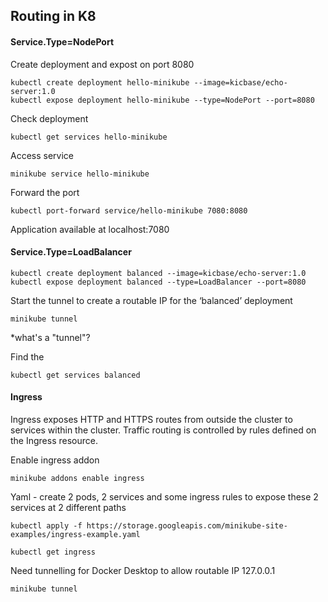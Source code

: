 ## Routing in K8

#### Service.Type=NodePort
Create deployment and expost on port 8080
```
kubectl create deployment hello-minikube --image=kicbase/echo-server:1.0
kubectl expose deployment hello-minikube --type=NodePort --port=8080
```

Check deployment
```
kubectl get services hello-minikube
```

Access service
```
minikube service hello-minikube
```

Forward the port
```
kubectl port-forward service/hello-minikube 7080:8080
```

Application available at localhost:7080

#### Service.Type=LoadBalancer
```
kubectl create deployment balanced --image=kicbase/echo-server:1.0
kubectl expose deployment balanced --type=LoadBalancer --port=8080
```

Start the tunnel to create a routable IP for the ‘balanced’ deployment
```
minikube tunnel
```
*what's a "tunnel"?

Find the <external-ip>
```
kubectl get services balanced
```

#### Ingress
Ingress exposes HTTP and HTTPS routes from outside the cluster to services within the cluster. Traffic routing is controlled by rules defined on the Ingress resource.

Enable ingress addon
```
minikube addons enable ingress
```

Yaml - create 2 pods, 2 services  and some ingress rules to expose these 2 services at 2 different paths
```
kubectl apply -f https://storage.googleapis.com/minikube-site-examples/ingress-example.yaml
```

```
kubectl get ingress
```

Need tunnelling for Docker Desktop to allow routable IP 127.0.0.1
```
minikube tunnel
```
